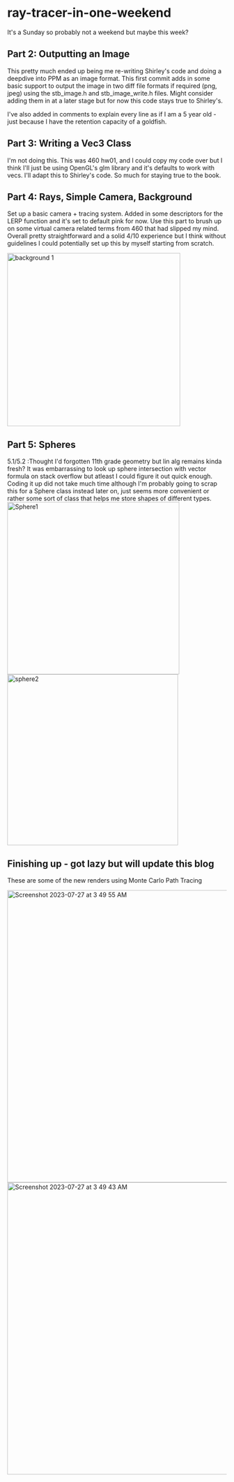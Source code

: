 # ray-tracer-in-one-weekend
It's a Sunday so probably not a weekend but maybe this week?

## Part 2: Outputting an Image
This pretty much ended up being me re-writing Shirley's code and doing a deepdive into PPM as an image format. This first commit adds in some basic support to output the image in two diff file formats if required (png, jpeg) using the stb_image.h and stb_image_write.h files. Might consider adding them in at a later stage but for now this code stays true to Shirley's. 

I've also added in comments to explain every line as if I am a 5 year old - just because I have the retention capacity of a goldfish. 


## Part 3: Writing a Vec3 Class
I'm not doing this. This was 460 hw01, and I could copy my code over but I think I'll just be using OpenGL's glm library and it's defaults to work with vecs. I'll adapt this to Shirley's code. So much for staying true to the book. 


## Part 4: Rays, Simple Camera, Background
Set up a basic camera + tracing system. Added in some descriptors for the LERP function and it's set to default pink for now. Use this part to brush up on some virtual camera related terms from 460 that had slipped my mind. Overall pretty straightforward and a solid 4/10 experience but I think without guidelines I could potentially set up this by myself starting from scratch.

<img width="397" alt="background 1" src="https://github.com/inshalak/ray-tracer-in-one-weekend/assets/104465349/ba0b8c53-0efd-46f1-b7e3-f73961ebb5ee">


## Part 5: Spheres
5.1/5.2 :Thought I'd forgotten 11th grade geometry but lin alg remains kinda fresh? It was embarrassing to look up sphere intersection with vector formula on stack overflow but atleast I could figure it out quick enough. Coding it up did not take much time although I'm probably going to scrap this for a Sphere class instead later on, just seems more convenient or rather some sort of class that helps me store shapes of different types. 
<img width="395" alt="Sphere1" src="https://github.com/inshalak/ray-tracer-in-one-weekend/assets/104465349/10947410-eb0d-4c05-bd38-4bb8fa70e709">
<img width="392" alt="sphere2" src="https://github.com/inshalak/ray-tracer-in-one-weekend/assets/104465349/64c7f4cd-2d54-497d-89ab-1e3282390ec9">


## Finishing up - got lazy but will update this blog
These are some of the new renders using Monte Carlo Path Tracing


<img width="670" alt="Screenshot 2023-07-27 at 3 49 55 AM" src="https://github.com/inshalak/ray-tracer-in-one-weekend/assets/104465349/41260520-dcea-4e5a-8924-819bb0c4b916">
<img width="670" alt="Screenshot 2023-07-27 at 3 49 43 AM" src="https://github.com/inshalak/ray-tracer-in-one-weekend/assets/104465349/38460388-0cf3-4072-ba02-957674a823fb">








